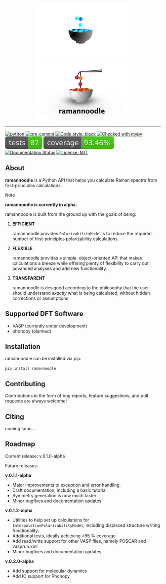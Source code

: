 <div align="center">
  <img width="300" src="docs/logo_dark.png#gh-dark-mode-only">
  <img width="300" src="docs/logo.png#gh-light-mode-only">
</div>

-------
[![python](https://img.shields.io/badge/Python-3.12-3776AB.svg?style=flat&logo=python&logoColor=white)](https://www.python.org) [![pre-commit](https://img.shields.io/badge/pre--commit-enabled-brightgreen?logo=pre-commit&logoColor=white)](https://github.com/pre-commit/pre-commit) [![Code style: black](https://img.shields.io/badge/code%20style-black-000000.svg)](https://github.com/psf/black) [![Checked with mypy](http://www.mypy-lang.org/static/mypy_badge.svg)](http://mypy-lang.org/) ![Tests](docs/tests-badge.svg) ![Coverage](docs/coverage-badge.svg) [![Documentation Status](https://readthedocs.org/projects/ramannoodle/badge/?version=latest)](https://ramannoodle.readthedocs.io/en/latest/?badge=latest) [![License: MIT](https://img.shields.io/badge/License-MIT-blue.svg)](https://opensource.org/license/mit)

## About

**ramannoodle** is a Python API that helps you calculate Raman spectra from first-principles calculations.

> [!NOTE]
>  **ramannoodle is currently in alpha.**

ramannoodle is built from the ground up with the goals of being:

1. **EFFICIENT**

   ramannoodle provides `PolarizabilityModel`'s to reduce the required number of first-principles polarizability calculations.

2. **FLEXIBLE**

    ramannoodle provides a simple, object-oriented API that makes calculations a breeze while offering plenty of flexibility to carry out advanced analyses and add new functionality.

3. **TRANSPARENT**

    ramannoodle is designed according to the philosophy that the user should understand *exactly* what is being calculated, without hidden corrections or assumptions.

## Supported DFT Software

* VASP (currently under development)
* phonopy (planned)

## Installation

ramannoodle can be installed via pip:

`
pip install ramannoodle
`

## Contributing

Contributions in the form of bug reports, feature suggestions, and pull requests are always welcome!

## Citing

coming soon...

## Roadmap

Current release: v.0.1.0-alpha

Future releases:

**v.0.1.1-alpha**

* Major improvements to exception and error handling.
* Draft documentation, including a basic tutorial
* Symmetry generation is now much faster
* Minor bugfixes and documentation updates


**v.0.1.2-alpha**
* Utilities to help set up calculations for `InterpolationPolarizabilityModel`, including displaced structure writing functionality.
* Additional tests, ideally achieving >95 % coverage
* Add read/write support for other VASP files, namely POSCAR and vasprun.xml
* Minor bugfixes and documentation updates

**v.0.2.0-alpha**
* Add support for molecular dynamics
* Add IO support for Phonopy
